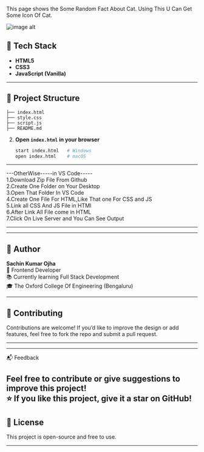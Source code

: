  This page shows the Some Random Fact About Cat.
Using This U Can Get Some Icon Of Cat.

![image alt]([image_url](https://github.com/SachinOjha2001/Axios-Demo/blob/60c90e2c05e857ea816a121e327152bbf43bbb11/Screenshot%202025-06-28%20121515.png))

## 🧰 Tech Stack

- **HTML5**
- **CSS3**
- **JavaScript (Vanilla)**

---

## 📂 Project Structure

```plaintext
├── index.html 
├── style.css
├── script.js        
├── README.md          

```

2. **Open `index.html` in your browser**
   ```bash
   start index.html   # Windows
   open index.html    # macOS
   ```

---
---OtherWise-----in VS Code-----
<br>
1.Download Zip File From Github
<br>
2.Create One Folder on Your Desktop
<br>
3.Open That Folder In VS Code
<br>
4.Create One File For HTML,Like That one For CSS and JS
<br>
5.Link all CSS And JS File in HTMl
<br>
6.After Link All File come in HTML
<br>
7.Click On Live Server and You Can See Output
<br>

---

---
## 👤 Author
**Sachin Kumar Ojha**  
💼 Frontend Developer  
📚 Currently learning Full Stack Development  
🎓 The Oxford College Of Engineering (Bengaluru)

---

## 🤝 Contributing

Contributions are welcome! If you’d like to improve the design or add features, feel free to fork the repo and submit a pull request.

---

****
📬 Feedback

Feel free to contribute or give suggestions to improve this project!
<br>
⭐ If you like this project, give it a star on GitHub!
---

## 📄 License

This project is open-source and free to use.

---
